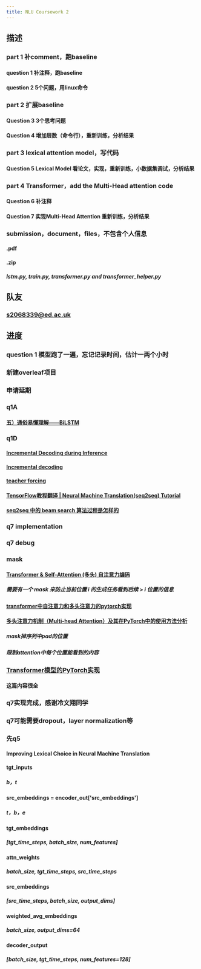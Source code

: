 ```yaml
---
title: NLU Coursework 2
---
```


## 描述
### part 1 补comment，跑baseline
#### question 1 补注释，跑baseline
#### question 2 5个问题，用linux命令
### part 2 扩展baseline
#### Question 3 3个思考问题
#### Question 4 增加层数（命令行），重新训练，分析结果
### part 3 lexical attention model，写代码
#### Question 5 Lexical Model 看论文，实现，重新训练，小数据集调试，分析结果
### part 4 Transformer，add the Multi-Head attention code
#### Question 6 补注释
#### Question 7 实现Multi-Head Attention 重新训练，分析结果
### submission，document，files，不包含个人信息
#### <UUN>.pdf
#### <UUN>.zip
##### lstm.py, train.py, transformer.py and transformer_helper.py
## 队友
### s2068339@ed.ac.uk
## 进度
### question 1 模型跑了一遍，忘记记录时间，估计一两个小时
### 新建overleaf项目
### 申请延期
### q1A
#### [五）通俗易懂理解——BiLSTM](https://zhuanlan.zhihu.com/p/40119926)
### q1D
#### [Incremental Decoding during Inference](https://www.telesens.co/2019/04/21/understanding-incremental-decoding-in-fairseq/#Incremental_Decoding_during_Inference)
#### [Incremental decoding](https://fairseq.readthedocs.io/en/latest/models.html?highlight=incremental#incremental-decoding)
#### [teacher forcing](https://zhuanlan.zhihu.com/p/93030328)
#### [TensorFlow教程翻译 | Neural Machine Translation(seq2seq) Tutorial](https://zhuanlan.zhihu.com/p/33319933)
#### [seq2seq 中的 beam search 算法过程是怎样的](https://www.zhihu.com/question/54356960/answer/138990060)
### q7 implementation
### q7 debug
### mask
#### [Transformer & Self-Attention (多头) 自注意力编码](https://congchan.github.io/NLP-attention-03-self-attention/)
##### 需要有一个 mask 来防止当前位置 i 的生成任务看到后续 > i 位置的信息
#### [transformer中自注意力和多头注意力的pytorch实现](https://www.cnblogs.com/xiximayou/p/13343856.html)
#### [多头注意力机制（Multi-head Attention）及其在PyTorch中的使用方法分析](https://blog.csdn.net/HappyCtest/article/details/109847449)
##### mask掉序列中pad的位置
##### 限制attention中每个位置能看到的内容
### [Transformer模型的PyTorch实现](https://luozhouyang.github.io/transformer/)
#### 这篇内容很全
### q7实现完成，感谢冷文翔同学
### q7可能需要dropout，layer normalization等
### 先q5
#### Improving Lexical Choice in Neural Machine Translation
#### tgt_inputs
##### b，t
#### src_embeddings = encoder_out['src_embeddings']
##### t，b，e
#### tgt_embeddings
##### [tgt_time_steps, batch_size, num_features]
#### attn_weights
##### batch_size, tgt_time_steps, src_time_steps
#### src_embeddings
##### [src_time_steps, batch_size, output_dims]
#### weighted_avg_embeddings
##### batch_size, output_dims=64
#### decoder_output
##### [batch_size, tgt_time_steps, num_features=128]
####
